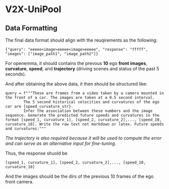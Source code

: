 # V2X-UniPool

## Data Formatting

The final data format should align with the reuqirements as the following:

```
{"query": "eeeee<image>eeeee<image>eeeee", "response": "fffff", "images": ["image_path1", "image_path2"]}
```

For openemma, it should contains the prevous **10** ego **front images**, **curvature**, **speed**, and **trajectory** (driving scenes and status of the past 5 seconds).

And after obtaining the above data, it then should be structured like:

```
query = f"""These are frames from a video taken by a camera mounted in the front of a car. The images are taken at a 0.5 second interval. 
        The 5 second historical velocities and curvatures of the ego car are {speed_curvature_str}. 
        Infer the association between these numbers and the image sequence. Generate the predicted future speeds and curvatures in the format [speed_1, curvature_1], [speed_2, curvature_2],..., [speed_10, curvature_10]. Write the raw text not markdown or latex. Future speeds and curvatures:"""
```
*The trajectory is also required because it will be used to compute the error and can serve as an alternative input for fine-tuning.*

Thus, the response shuold be 
```
[speed_1, curvature_1], [speed_2, curvature_2],..., [speed_10, curvature_10]
```

And the images should be the dirs of the previous 10 frames of the ego front camera.